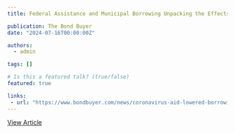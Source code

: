 ```yaml
---
title: Federal Assistance and Municipal Borrowing Unpacking the Effects of the CARES Act on Government Liquidity Management

publication: The Bond Buyer
date: "2024-07-16T00:00:00Z"

authors:
  - admin

tags: []

# Is this a featured talk? (true/false)
featured: true

links:
 - url: "https://www.bondbuyer.com/news/coronavirus-aid-lowered-borrowing-costs-credit-quality-study"
---
```


<a href="https://www.bondbuyer.com/news/coronavirus-aid-lowered-borrowing-costs-credit-quality-study" target="_blank" class="btn btn-primary">View Article</a>